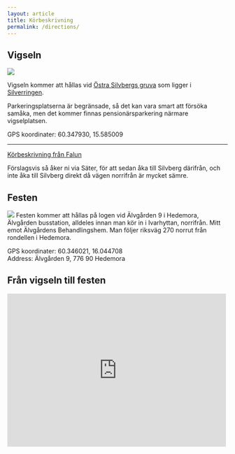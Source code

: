 ```yaml
---
layout: article
title: Körbeskrivning
permalink: /directions/
---
```

## Vigseln
<img src="https://maps.googleapis.com/maps/api/staticmap?center=60.349263,15.587306&zoom=14&size=400x400&maptype=hybrid&markers=color:red|60.347930,15.585009" />

Vigseln kommer att hållas vid [Östra Silvbergs gruva](http://sv.wikipedia.org/wiki/%C3%96ster_Silvbergs_gruva) som ligger i [Silverringen](http://www.sater.se/turismochfritid/sevardheter/silverringen.4.538f958410b38b4c073800019466.html).  

Parkeringsplatserna är begränsade, så det kan vara smart att försöka samåka, men det kommer finnas pensionärsparkering närmare vigselplatsen.

GPS koordinater: 60.347930, 15.585009

<hr>
<a href="https://www.google.com/maps/dir/Falun,+Sweden/S%C3%A4ter,+Sweden/60.3473156,15.5833905/@60.4728663,15.4512797,11z/am=t/data=!3m1!4b1!4m15!4m14!1m5!1m1!1s0x466764d555730ac5:0x8d6ff2a697970634!2m2!1d15.6355!2d60.60646!1m5!1m1!1s0x465d8a55ec83a6df:0xe42f9926d23f7bb4!2m2!1d15.7479!2d60.34665!1m0!3e0?hl=en-GB">Körbeskrivning från Falun</a>

Förslagsvis så åker ni via Säter, för att sedan åka till Silvberg därifrån, och inte åka till Silvberg direkt då vägen norrifrån är mycket sämre.

## Festen

<img src="https://maps.googleapis.com/maps/api/staticmap?center=60.346021,16.044708&zoom=14&size=400x400&maptype=hybrid&markers=color:red|60.346021,16.044708" />  
Festen kommer att hållas på logen vid Älvgården 9 i Hedemora, Älvgården busstation, alldeles innan man kör in i Ivarhyttan, norrifrån. Mitt emot Älvgårdens Behandlingshem.  
Man följer riksväg 270 norrut från rondellen i Hedemora. 

GPS koordinater: 60.346021, 16.044708  
Address: Älvgården 9, 776 90 Hedemora

## Från vigseln till festen
<iframe width="500" height="350" frameborder="0" style="border:0" src="https://www.google.com/maps/embed/v1/directions?origin=60.347930%2C%2015.585009&destination=%C3%84lvg%C3%A5rden%209%20Hedemora&key=AIzaSyD44ErNisonZOR7gDzNh9FtB3jOBBjr36w" allowfullscreen></iframe>

